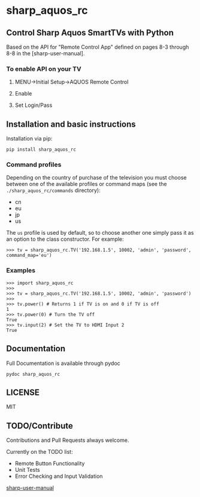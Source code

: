# sharp_aquos_rc

## Control Sharp Aquos SmartTVs with Python

Based on the API for "Remote Control App" defined on pages 8-3 through 8-8 in the [sharp-user-manual].

### To enable API on your TV

1) MENU->Initial Setup->AQUOS Remote Control

2) Enable

3) Set Login/Pass

## Installation and basic instructions

Installation via pip:

    pip install sharp_aquos_rc

### Command profiles

Depending on the country of purchase of the television you must choose between
one of the available profiles or command maps (see 
the `./sharp_aquos_rc/commands` directory):

- cn
- eu
- jp
- us

The `us` profile is used by default, so to choose another one simply pass it 
as an option to the class constructor. For example:

    >>> tv = sharp_aquos_rc.TV('192.168.1.5', 10002, 'admin', 'password', command_map='eu')


### Examples

```
>>> import sharp_aquos_rc
>>>
>>> tv = sharp_aquos_rc.TV('192.168.1.5', 10002, 'admin', 'password')
>>> 
>>> tv.power() # Returns 1 if TV is on and 0 if TV is off
1
>>> tv.power(0) # Turn the TV off
True
>>> tv.input(2) # Set the TV to HDMI Input 2
True
```

## Documentation

Full Documentation is available through pydoc

    pydoc sharp_aquos_rc

## LICENSE

MIT

## TODO/Contribute

Contributions and Pull Requests always welcome.

Currently on the TODO list:
- Remote Button Functionality
- Unit Tests
- Error Checking and Input Validation

[sharp-user-manual](http://files.sharpusa.com/Downloads/ForHome/HomeEntertainment/LCDTVs/Manuals/2014_TV_OM.pdf)


